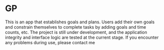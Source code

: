 # GP
This is an app that establishes goals and plans.
Users add their own goals and constrain themselves to complete tasks by adding goals and time counts, etc.
The project is still under development, and the application integrity and interface logic are tested at the current stage.
If you encounter any problems during use, please contact me
